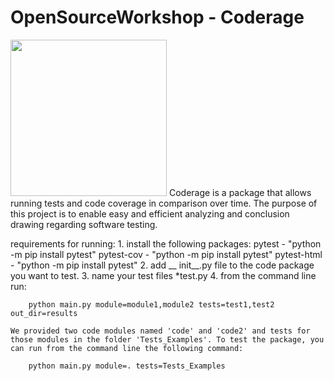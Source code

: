 # OpenSourceWorkshop - Coderage
<img src="https://github.com/shakedkialy/Coderage/blob/main/html_files/logo.png?raw=true" width="250"> 
Coderage is a package that allows running tests and code coverage in comparison over time.
The purpose of this project is to enable easy and efficient analyzing and conclusion drawing regarding software testing.


requirements for running:
    1. install the following packages:
		pytest - "python -m pip install pytest"
		pytest-cov - "python -m pip install pytest"
		pytest-html - "python -m pip install pytest"
    2. add __ init__.py file to the code package you want to test.
    3. name your test files *test.py
    4. from the command line run: 
    
		python main.py module=module1,module2 tests=test1,test2 out_dir=results
    
	We provided two code modules named 'code' and 'code2' and tests for those modules in the folder 'Tests_Examples'. To test the package, you can run from the command line the following command:
		
		python main.py module=. tests=Tests_Examples

    
     
